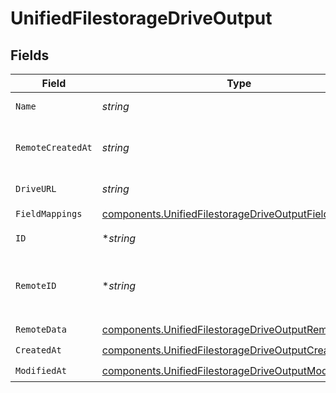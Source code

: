 # UnifiedFilestorageDriveOutput


## Fields

| Field                                                                                                                          | Type                                                                                                                           | Required                                                                                                                       | Description                                                                                                                    |
| ------------------------------------------------------------------------------------------------------------------------------ | ------------------------------------------------------------------------------------------------------------------------------ | ------------------------------------------------------------------------------------------------------------------------------ | ------------------------------------------------------------------------------------------------------------------------------ |
| `Name`                                                                                                                         | *string*                                                                                                                       | :heavy_check_mark:                                                                                                             | The name of the drive                                                                                                          |
| `RemoteCreatedAt`                                                                                                              | *string*                                                                                                                       | :heavy_check_mark:                                                                                                             | When the third party s drive was created.                                                                                      |
| `DriveURL`                                                                                                                     | *string*                                                                                                                       | :heavy_check_mark:                                                                                                             | The url of the drive                                                                                                           |
| `FieldMappings`                                                                                                                | [components.UnifiedFilestorageDriveOutputFieldMappings](../../models/components/unifiedfilestoragedriveoutputfieldmappings.md) | :heavy_check_mark:                                                                                                             | N/A                                                                                                                            |
| `ID`                                                                                                                           | **string*                                                                                                                      | :heavy_minus_sign:                                                                                                             | The UUID of the drive                                                                                                          |
| `RemoteID`                                                                                                                     | **string*                                                                                                                      | :heavy_minus_sign:                                                                                                             | The id of the drive in the context of the 3rd Party                                                                            |
| `RemoteData`                                                                                                                   | [components.UnifiedFilestorageDriveOutputRemoteData](../../models/components/unifiedfilestoragedriveoutputremotedata.md)       | :heavy_check_mark:                                                                                                             | N/A                                                                                                                            |
| `CreatedAt`                                                                                                                    | [components.UnifiedFilestorageDriveOutputCreatedAt](../../models/components/unifiedfilestoragedriveoutputcreatedat.md)         | :heavy_check_mark:                                                                                                             | N/A                                                                                                                            |
| `ModifiedAt`                                                                                                                   | [components.UnifiedFilestorageDriveOutputModifiedAt](../../models/components/unifiedfilestoragedriveoutputmodifiedat.md)       | :heavy_check_mark:                                                                                                             | N/A                                                                                                                            |